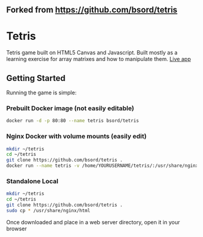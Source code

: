 ## Forked from https://github.com/bsord/tetris

# Tetris
Tetris game built on HTML5 Canvas and Javascript. Built mostly as a learning exercise for array matrixes and how to manipulate them.
[Live app](https://squaredrop.io)

## Getting Started
Running the game is simple:
### Prebuilt Docker image (not easily editable)
```sh
docker run -d -p 80:80 --name tetris bsord/tetris
```
### Nginx Docker with volume mounts (easily edit)
```sh
mkdir ~/tetris
cd ~/tetris
git clone https://github.com/bsord/tetris .
docker run --name tetris -v /home/YOURUSERNAME/tetris/:/usr/share/nginx/html:ro -d -p 88:80 nginx
```

### Standalone Local
```sh
mkdir ~/tetris
cd ~/tetris
git clone https://github.com/bsord/tetris .
sudo cp * /usr/share/nginx/html
```
Once downloaded and place in a web server directory, open it in your browser

